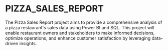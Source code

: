 # PIZZA_SALES_REPORT
The Pizza Sales Report project aims to provide a comprehensive analysis of a pizza restaurant's sales data using Power BI and SQL. This project will enable restaurant owners and stakeholders to make informed decisions, optimize operations, and enhance customer satisfaction by leveraging data-driven insights.
